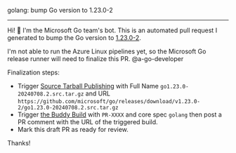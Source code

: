 golang: bump Go version to 1.23.0-2

---

Hi! 👋 I'm the Microsoft Go team's bot. This is an automated pull request I generated to bump the Go version to [1.23.0-2](https://github.com/microsoft/go/releases/tag/v1.23.0-2).

I'm not able to run the Azure Linux pipelines yet, so the Microsoft Go release runner will need to finalize this PR. @a-go-developer

Finalization steps:
- Trigger [Source Tarball Publishing](https://dev.azure.com/mariner-org/mariner/_build?definitionId=2284) with Full Name `go1.23.0-20240708.2.src.tar.gz` and URL `https://github.com/microsoft/go/releases/download/v1.23.0-2/go1.23.0-20240708.2.src.tar.gz`
- Trigger [the Buddy Build](https://dev.azure.com/mariner-org/mariner/_build?definitionId=2190) with `PR-XXXX` and core spec `golang` then post a PR comment with the URL of the triggered build.
- Mark this draft PR as ready for review.

Thanks!
